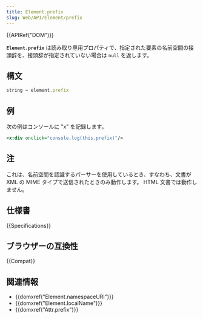 ```yaml
---
title: Element.prefix
slug: Web/API/Element/prefix
---
```

{{APIRef("DOM")}}

**`Element.prefix`** は読み取り専用プロパティで、指定された要素の名前空間の接頭辞を、接頭辞が指定されていない場合は `null` を返します。

## 構文

```js
string = element.prefix
```

## 例

次の例はコンソールに "x" を記録します。

```xml
<x:div onclick="console.log(this.prefix)"/>
```

## 注

これは、名前空間を認識するパーサーを使用しているとき、すなわち、文書が XML の MIME タイプで送信されたときのみ動作します。 HTML 文書では動作しません。

## 仕様書

{{Specifications}}

## ブラウザーの互換性

{{Compat}}

## 関連情報

- {{domxref("Element.namespaceURI")}}
- {{domxref("Element.localName")}}
- {{domxref("Attr.prefix")}}
